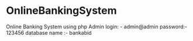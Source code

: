# OnlineBankingSystem
Online Banking System using php
Admin login: - admin@admin
password:- 123456
database name :- bankabid
